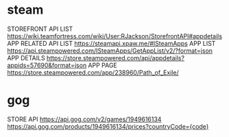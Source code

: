# steam
STOREFRONT API LIST
https://wiki.teamfortress.com/wiki/User:RJackson/StorefrontAPI#appdetails
APP RELATED API LIST
https://steamapi.xpaw.me/#ISteamApps
APP LIST
https://api.steampowered.com/ISteamApps/GetAppList/v2/?format=json
APP DETAILS
https://store.steampowered.com/api/appdetails?appids=57690&format=json
APP PAGE
https://store.steampowered.com/app/238960/Path_of_Exile/

# gog
STORE API
https://api.gog.com/v2/games/1949616134
https://api.gog.com/products/1949616134/prices?countryCode={code}